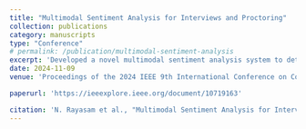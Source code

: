 ```yaml
---
title: "Multimodal Sentiment Analysis for Interviews and Proctoring"
collection: publications
category: manuscripts
type: "Conference"
# permalink: /publication/multimodal-sentiment-analysis
excerpt: 'Developed a novel multimodal sentiment analysis system to detect deception and synthetic identities to enhance integrity in online assessments and virtual interviews by integrating real‐time facial emotion recognition, voice stress analysis, and textual sentiment evaluation.'
date: 2024-11-09
venue: 'Proceedings of the 2024 IEEE 9th International Conference on Computational Intelligence and Applications (ICCIA)'

paperurl: 'https://ieeexplore.ieee.org/document/10719163'

citation: 'N. Rayasam et al., "Multimodal Sentiment Analysis for Interviews and Proctoring," 2024 IEEE 9th International Conference on Computational Intelligence and Applications (ICCIA), Haikou, China, 2024, pp. 115-119, doi: 10.1109/ICCIA62557.2024.10719163.'
---
```

<!-- The contents above will be part of a list of publications, if the user clicks the link for the publication than the contents of section will be rendered as a full page, allowing you to provide more information about the paper for the reader. When publications are displayed as a single page, the contents of the above "citation" field will automatically be included below this section in a smaller font.
bibtexurl: 'http://academicpages.github.io/files/bibtex1.bib'
slidesurl: 'http://academicpages.github.io/files/slides1.pdf'
 -->